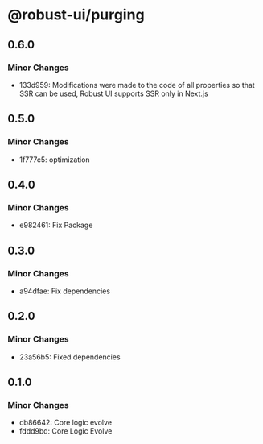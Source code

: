 # @robust-ui/purging

## 0.6.0

### Minor Changes

- 133d959: Modifications were made to the code of all properties so that SSR can be used, Robust UI supports SSR only in Next.js

## 0.5.0

### Minor Changes

- 1f777c5: optimization

## 0.4.0

### Minor Changes

- e982461: Fix Package

## 0.3.0

### Minor Changes

- a94dfae: Fix dependencies

## 0.2.0

### Minor Changes

- 23a56b5: Fixed dependencies

## 0.1.0

### Minor Changes

- db86642: Core logic evolve
- fddd9bd: Core Logic Evolve
